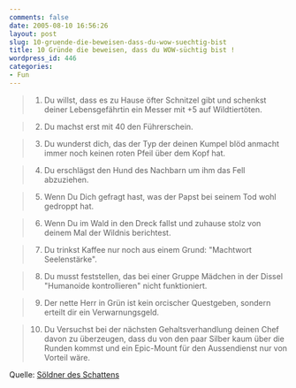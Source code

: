 ```yaml
---
comments: false
date: 2005-08-10 16:56:26
layout: post
slug: 10-gruende-die-beweisen-dass-du-wow-suechtig-bist
title: 10 Gründe die beweisen, dass du WOW-süchtig bist !
wordpress_id: 446
categories:
- Fun
---
```


> 

> 
> 
	
>   1. Du willst, dass es zu Hause öfter Schnitzel gibt und schenkst deiner Lebensgefährtin ein Messer mit +5 auf Wildtiertöten.
> 
	
>   2. Du machst erst mit 40 den Führerschein.
> 
	
>   3. Du wunderst dich, das der Typ der deinen Kumpel blöd anmacht immer noch keinen roten Pfeil über dem Kopf hat.
> 
	
>   4. Du erschlägst den Hund des Nachbarn um ihm das Fell abzuziehen.
> 
	
>   5. Wenn Du Dich gefragt hast, was der Papst bei seinem Tod wohl gedroppt hat.
> 
	
>   6. Wenn Du im Wald in den Dreck fallst und zuhause stolz von deinem Mal der Wildnis berichtest.
> 
	
>   7. Du trinkst Kaffee nur noch aus einem Grund: "Machtwort Seelenstärke".
> 
	
>   8. Du musst feststellen, das bei einer Gruppe Mädchen in der Dissel "Humanoide kontrollieren" nicht funktioniert.
> 
	
>   9. Der nette Herr in Grün ist kein orcischer Questgeben, sondern erteilt dir ein Verwarnungsgeld.
> 
	
>   10. Du Versuchst bei der nächsten Gehaltsverhandlung deinen Chef davon zu überzeugen, dass du von den paar Silber kaum über die Runden kommst und ein Epic-Mount für den Aussendienst nur von Vorteil wäre.
>     






Quelle: [Söldner des Schattens](http://www.soeldnerdesschattens.de/archives/74-10-Gruende-die-beweisen,-dass-du-WOW-suechtig-bist-!.html)
